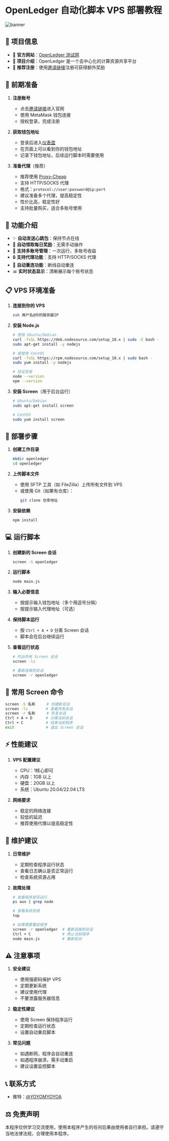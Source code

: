 # OpenLedger 自动化脚本 VPS 部署教程

![banner](image.png)

## 🌟 项目信息

- 🔗 **官方网站**：[OpenLedger 测试网](https://testnet.openledger.xyz/?referral_code=7kbrlkgppu)
- 🎯 **项目介绍**：OpenLedger 是一个去中心化的计算资源共享平台
- 🎁 **推荐注册**：使用[邀请链接](https://testnet.openledger.xyz/?referral_code=7kbrlkgppu)注册可获得额外奖励

## 🎯 前期准备

1. **注册账号**
   - 点击[邀请链接](https://testnet.openledger.xyz/?referral_code=7kbrlkgppu)进入官网
   - 使用 MetaMask 钱包连接
   - 授权登录，完成注册

2. **获取钱包地址**
   - 登录后进入[仪表盘](https://testnet.openledger.xyz/dashboard)
   - 在页面上可以看到你的钱包地址
   - 记录下钱包地址，后续运行脚本时需要使用

3. **准备代理**（推荐）
   - 推荐使用 [Proxy-Cheap](https://app.proxy-cheap.com/r/puD3oz)
   - 支持 HTTP/SOCKS 代理
   - 格式：`protocol://user:password@ip:port`
   - 建议准备多个代理，提高稳定性
   - 性价比高，稳定性好
   - 支持批量购买，适合多账号使用

## 🌟 功能介绍

- ✨ **自动发送心跳包**：保持节点在线
- 🎁 **自动领取每日奖励**：无需手动操作
- 👥 **支持多账号管理**：一次运行，多账号收益
- 🔒 **支持代理功能**：支持 HTTP/SOCKS 代理
- 🔄 **自动重连功能**：断线自动重连
- 📊 **实时状态显示**：清晰展示每个账号状态

## 📋 VPS 环境准备

1. **连接到你的 VPS**
   ```bash
   ssh 用户名@你的服务器IP
   ```

2. **安装 Node.js**
   ```bash
   # 使用 Ubuntu/Debian
   curl -fsSL https://deb.nodesource.com/setup_18.x | sudo -E bash -
   sudo apt-get install -y nodejs

   # 或使用 CentOS
   curl -fsSL https://rpm.nodesource.com/setup_18.x | sudo bash -
   sudo yum install -y nodejs

   # 验证安装
   node --version
   npm --version
   ```

3. **安装 Screen**（用于后台运行）
   ```bash
   # Ubuntu/Debian
   sudo apt-get install screen

   # CentOS
   sudo yum install screen
   ```

## 🚀 部署步骤

1. **创建工作目录**
   ```bash
   mkdir openledger
   cd openledger
   ```

2. **上传脚本文件**
   - 使用 SFTP 工具（如 FileZilla）上传所有文件到 VPS
   - 或使用 Git（如果有仓库）：
     ```bash
     git clone 仓库地址
     ```

3. **安装依赖**
   ```bash
   npm install
   ```

## 💻 运行脚本

1. **创建新的 Screen 会话**
   ```bash
   screen -S openledger
   ```

2. **运行脚本**
   ```bash
   node main.js
   ```

3. **输入必要信息**
   - 按提示输入钱包地址（多个用逗号分隔）
   - 按提示输入代理地址（可选）

4. **保持脚本运行**
   - 按 `Ctrl + A + D` 分离 Screen 会话
   - 脚本会在后台继续运行

5. **查看运行状态**
   ```bash
   # 列出所有 Screen 会话
   screen -ls

   # 重新连接到会话
   screen -r openledger
   ```

## 📝 常用 Screen 命令

```bash
screen -S 名称     # 创建新会话
screen -ls        # 查看所有会话
screen -r 名称     # 恢复会话
Ctrl + A + D      # 分离当前会话
Ctrl + C          # 结束当前程序
exit              # 退出 Screen 会话
```

## ⚡ 性能建议

1. **VPS 配置建议**
   - CPU：1核心即可
   - 内存：1GB 以上
   - 硬盘：20GB 以上
   - 系统：Ubuntu 20.04/22.04 LTS

2. **网络要求**
   - 稳定的网络连接
   - 较低的延迟
   - 推荐使用代理以提高稳定性

## 🔧 维护建议

1. **日常维护**
   - 定期检查程序运行状态
   - 查看日志确认是否正常运行
   - 检查系统资源占用

2. **故障处理**
   ```bash
   # 查看程序是否运行
   ps aux | grep node

   # 查看系统资源
   top

   # 如果需要重启程序
   screen -r openledger  # 重新连接到会话
   Ctrl + C              # 停止当前程序
   node main.js          # 重新启动
   ```

## ⚠️ 注意事项

1. **安全建议**
   - 使用强密码保护 VPS
   - 定期更新系统
   - 建议使用代理
   - 不要泄露服务器信息

2. **稳定性建议**
   - 使用 Screen 保持程序运行
   - 定期检查运行状态
   - 设置自动重启脚本

3. **常见问题**
   - 如遇断网，程序会自动重连
   - 如遇程序崩溃，需手动重启
   - 建议设置监控脚本

## 📞 联系方式

- 推特：[@YOYOMYOYOA](https://twitter.com/YOYOMYOYOA)

## ⚖️ 免责声明

本程序仅供学习交流使用，使用本程序产生的任何后果由使用者自行承担。请遵守当地法律法规，合理使用本程序。 